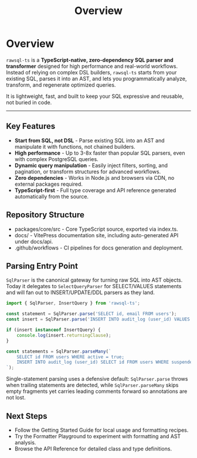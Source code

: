 ﻿---
title: Overview
outline: deep
---
# Overview

`rawsql-ts` is a **TypeScript-native, zero-dependency SQL parser and transformer** designed for high performance and real-world workflows.
Instead of relying on complex DSL builders, `rawsql-ts` starts from your existing SQL, parses it into an AST, and lets you programmatically analyze, transform, and regenerate optimized queries.

It is lightweight, fast, and built to keep your SQL expressive and reusable, not buried in code.

---

## Key Features

- **Start from SQL, not DSL** - Parse existing SQL into an AST and manipulate it with functions, not chained builders.
- **High performance** - Up to 3-8x faster than popular SQL parsers, even with complex PostgreSQL queries.
- **Dynamic query manipulation** - Easily inject filters, sorting, and pagination, or transform structures for advanced workflows.
- **Zero dependencies** - Works in Node.js and browsers via CDN, no external packages required.
- **TypeScript-first** - Full type coverage and API reference generated automatically from the source.

## Repository Structure

- packages/core/src - Core TypeScript source, exported via index.ts.
- docs/ - VitePress documentation site, including auto-generated API under docs/api.
- .github/workflows - CI pipelines for docs generation and deployment.

## Parsing Entry Point

`SqlParser` is the canonical gateway for turning raw SQL into AST objects. Today it delegates to `SelectQueryParser` for SELECT/VALUES statements and will fan out to INSERT/UPDATE/DDL parsers as they land.

```typescript
import { SqlParser, InsertQuery } from 'rawsql-ts';

const statement = SqlParser.parse('SELECT id, email FROM users');
const insert = SqlParser.parse('INSERT INTO audit_log (user_id) VALUES (42) RETURNING id');

if (insert instanceof InsertQuery) {
    console.log(insert.returningClause);
}

const statements = SqlParser.parseMany(`
    SELECT id FROM users WHERE active = true;
    INSERT INTO audit_log (user_id) SELECT id FROM users WHERE suspended = false;
`);
```


Single-statement parsing uses a defensive default: `SqlParser.parse` throws when trailing statements are detected, while `SqlParser.parseMany` skips empty fragments yet carries leading comments forward so annotations are not lost.

## Next Steps

- Follow the Getting Started Guide for local usage and formatting recipes.
- Try the Formatter Playground to experiment with formatting and AST analysis.
- Browse the API Reference for detailed class and type definitions.

